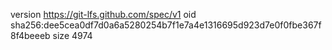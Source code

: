 version https://git-lfs.github.com/spec/v1
oid sha256:dee5cea0df7d0a6a5280254b7f1e7a4e1316695d923d7e0f0fbe367f8f4beeeb
size 4974
